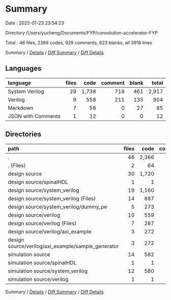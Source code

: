 # Summary

Date : 2025-01-23 23:54:23

Directory /Users/yucheng/Documents/FYP/convolution-accelerator-FYP

Total : 46 files,  2366 codes, 929 comments, 623 blanks, all 3918 lines

Summary / [Details](details.md) / [Diff Summary](diff.md) / [Diff Details](diff-details.md)

## Languages
| language | files | code | comment | blank | total |
| :--- | ---: | ---: | ---: | ---: | ---: |
| System Verilog | 29 | 1,738 | 718 | 461 | 2,917 |
| Verilog | 9 | 558 | 211 | 135 | 904 |
| Markdown | 7 | 58 | 0 | 27 | 85 |
| JSON with Comments | 1 | 12 | 0 | 0 | 12 |

## Directories
| path | files | code | comment | blank | total |
| :--- | ---: | ---: | ---: | ---: | ---: |
| . | 46 | 2,366 | 929 | 623 | 3,918 |
| . (Files) | 2 | 64 | 0 | 17 | 81 |
| design source | 30 | 1,720 | 694 | 489 | 2,903 |
| design source/spinalHDL | 1 | 1 | 0 | 2 | 3 |
| design source/system_verilog | 19 | 1,160 | 483 | 350 | 1,993 |
| design source/system_verilog (Files) | 14 | 887 | 320 | 256 | 1,463 |
| design source/system_verilog/dummy_pe | 5 | 273 | 163 | 94 | 530 |
| design source/verilog | 10 | 559 | 211 | 137 | 907 |
| design source/verilog (Files) | 7 | 287 | 74 | 65 | 426 |
| design source/verilog/axi_example | 3 | 272 | 137 | 72 | 481 |
| design source/verilog/axi_example/sample_generator | 3 | 272 | 137 | 72 | 481 |
| simulation source | 14 | 582 | 235 | 117 | 934 |
| simulation source/spinalHDL | 1 | 1 | 0 | 2 | 3 |
| simulation source/system_verilog | 12 | 580 | 235 | 114 | 929 |
| simulation source/verilog | 1 | 1 | 0 | 1 | 2 |

Summary / [Details](details.md) / [Diff Summary](diff.md) / [Diff Details](diff-details.md)